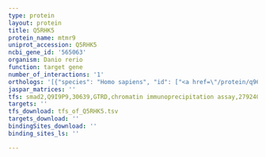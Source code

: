 ```yaml
---
type: protein
layout: protein
title: Q5RHK5
protein_name: mtmr9
uniprot_accession: Q5RHK5
ncbi_gene_id: '565063'
organism: Danio rerio
function: target gene
number_of_interactions: '1'
orthologs: '[{"species": "Homo sapiens", "id": ["<a href=\"/protein/q96qg7\">Q96QG7</a>"]}, {"species": "Mus musculus", "id": ["<a href=\"/protein/q9z2d0\">Q9Z2D0</a>"]}, {"species": "Rattus norvegicus", "id": ["<a href=\"/protein/q5xin4\">Q5XIN4</a>"]}, {"species": "Drosophila melanogaster", "id": ["<a href=\"/protein/q8szy7\">Q8SZY7</a>"]}, {"species": "Caenorhabditis elegans", "id": ["<a href=\"/protein/q965w9\">Q965W9</a>"]}]'
jaspar_matrices: ''
tfs: smad2,Q9I9P9,30639,GTRD,chromatin immunoprecipitation assay,27924024%5Buid%5D,No
targets: ''
tfs_download: tfs_of_Q5RHK5.tsv
targets_download: ''
bindingSites_download: ''
binding_sites_ls: ''

---
```

